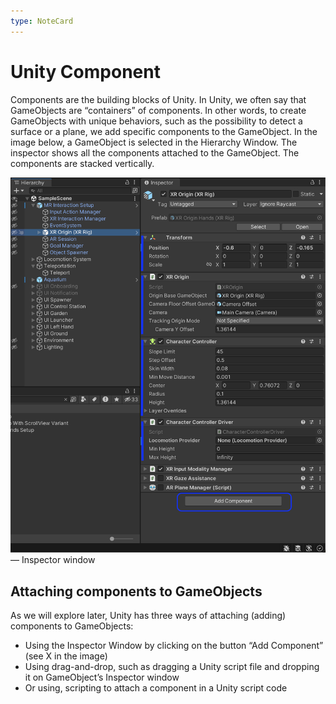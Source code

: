 ```yaml
---
type: NoteCard
---
```


# Unity Component

Components are the building blocks of Unity. In Unity, we often say that GameObjects are “containers” of components. In other words, to create GameObjects with unique behaviors, such as the possibility to detect a surface or a plane, we add specific components to the GameObject. In the image below, a GameObject is selected in the Hierarchy Window. The inspector shows all the components attached to the GameObject. The components are stacked vertically.

![{width=235,height=auto}](../attachments/inspector.png)— Inspector window

## Attaching components to GameObjects

As we will explore later, Unity has three ways of attaching (adding) components to GameObjects:

- Using the Inspector Window by clicking on the button “Add Component” (see X in the image)
- Using drag-and-drop, such as dragging a Unity script file and dropping it on GameObject’s Inspector window
- Or using, scripting to attach a component in a Unity script code
